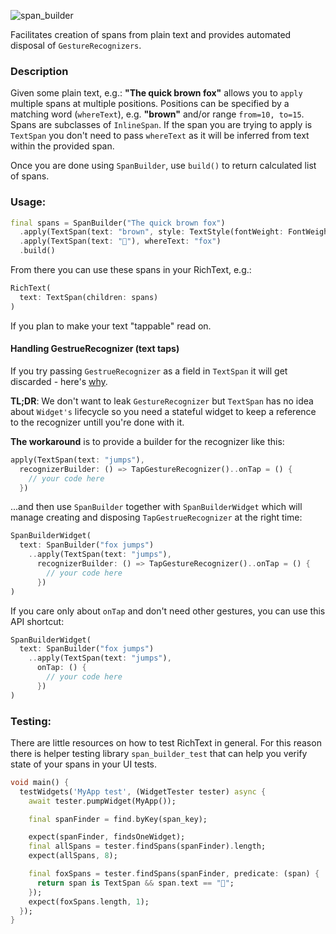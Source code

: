 ![span_builder](https://user-images.githubusercontent.com/121164/75353447-b6ef2800-58ab-11ea-984c-3d346d20af71.png)

Facilitates creation of spans from plain text and provides automated disposal of `GestureRecognizers`.

### Description

Given some plain text, e.g.: __"The quick brown fox"__ allows you to `apply` multiple spans at multiple positions. Positions can be specified by a matching word (`whereText`), e.g. __"brown"__ and/or range `from=10, to=15`. Spans are subclasses of `InlineSpan`. If the span you are trying to apply is `TextSpan` you don't need to pass `whereText` as it will be inferred from text within the provided span.

Once you are done using `SpanBuilder`, use `build()` to return calculated list of spans.

### Usage:

```dart
final spans = SpanBuilder("The quick brown fox")
  .apply(TextSpan(text: "brown", style: TextStyle(fontWeight: FontWeight.bold)))
  .apply(TextSpan(text: "🦊"), whereText: "fox")
  .build()
```

From there you can use these spans in your RichText, e.g.:

```dart
RichText(
  text: TextSpan(children: spans)
)
```

If you plan to make your text "tappable" read on.

#### Handling GestrueRecognizer (text taps)

If you try passing `GestrueRecognizer` as a field in `TextSpan` it will get discarded - here's [why](https://github.com/flutter/flutter/issues/10623#issuecomment-345790443).

__TL;DR__: We don't want to leak `GestureRecognizer` but `TextSpan` has no idea about `Widget's` lifecycle so you need a stateful widget to keep a reference to the recognizer untill you're done with it.

__The workaround__ is to provide a builder for the recognizer like this:

```dart
apply(TextSpan(text: "jumps"),
  recognizerBuilder: () => TapGestureRecognizer()..onTap = () {
    // your code here
  })
```

...and then use `SpanBuilder` together with `SpanBuilderWidget` which will manage creating and disposing `TapGestrueRecognizer` at the right time:

```dart
SpanBuilderWidget(
  text: SpanBuilder("fox jumps")
    ..apply(TextSpan(text: "jumps"),
      recognizerBuilder: () => TapGestureRecognizer()..onTap = () {
        // your code here
      })
)
```

If you care only about `onTap` and don't need other gestures, you can use this API shortcut:

```dart
SpanBuilderWidget(
  text: SpanBuilder("fox jumps")
    ..apply(TextSpan(text: "jumps"),
      onTap: () {
        // your code here
      })
)
```

### Testing:

There are little resources on how to test RichText in general. For this reason there is helper testing library `span_builder_test` that can help you verify state of your spans in your UI tests.

```dart
void main() {
  testWidgets('MyApp test', (WidgetTester tester) async {
    await tester.pumpWidget(MyApp());

    final spanFinder = find.byKey(span_key);

    expect(spanFinder, findsOneWidget);
    final allSpans = tester.findSpans(spanFinder).length;
    expect(allSpans, 8);

    final foxSpans = tester.findSpans(spanFinder, predicate: (span) {
      return span is TextSpan && span.text == "🦊"; 
    });
    expect(foxSpans.length, 1);
  });
}
```